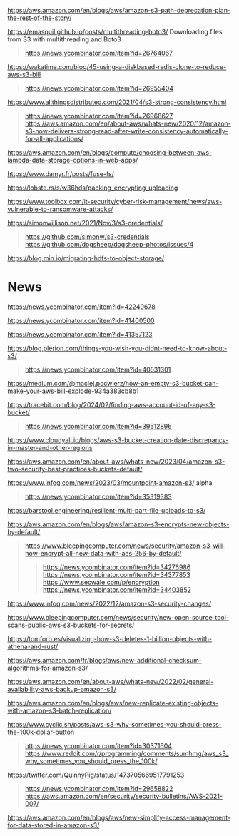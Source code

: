 https://aws.amazon.com/en/blogs/aws/amazon-s3-path-deprecation-plan-the-rest-of-the-story/

https://emasquil.github.io/posts/multithreading-boto3/ Downloading files from S3 with multithreading and Boto3
> https://news.ycombinator.com/item?id=26764067

https://wakatime.com/blog/45-using-a-diskbased-redis-clone-to-reduce-aws-s3-bill
> https://news.ycombinator.com/item?id=26955404

https://www.allthingsdistributed.com/2021/04/s3-strong-consistency.html
> https://news.ycombinator.com/item?id=26968627
  > https://aws.amazon.com/en/about-aws/whats-new/2020/12/amazon-s3-now-delivers-strong-read-after-write-consistency-automatically-for-all-applications/

https://aws.amazon.com/en/blogs/compute/choosing-between-aws-lambda-data-storage-options-in-web-apps/

https://www.damyr.fr/posts/fuse-fs/

https://lobste.rs/s/w36hds/packing_encrypting_uploading

https://www.toolbox.com/it-security/cyber-risk-management/news/aws-vulnerable-to-ransomware-attacks/

https://simonwillison.net/2021/Nov/3/s3-credentials/
> https://github.com/simonw/s3-credentials
> https://github.com/dogsheep/dogsheep-photos/issues/4

https://blog.min.io/migrating-hdfs-to-object-storage/

# News
https://news.ycombinator.com/item?id=42240678

https://news.ycombinator.com/item?id=41400500

https://news.ycombinator.com/item?id=41357123

https://blog.plerion.com/things-you-wish-you-didnt-need-to-know-about-s3/
> https://news.ycombinator.com/item?id=40531301

https://medium.com/@maciej.pocwierz/how-an-empty-s3-bucket-can-make-your-aws-bill-explode-934a383cb8b1

https://tracebit.com/blog/2024/02/finding-aws-account-id-of-any-s3-bucket/
> https://news.ycombinator.com/item?id=39512896

https://www.cloudyali.io/blogs/aws-s3-bucket-creation-date-discrepancy-in-master-and-other-regions

https://aws.amazon.com/en/about-aws/whats-new/2023/04/amazon-s3-two-security-best-practices-buckets-default/

https://www.infoq.com/news/2023/03/mountpoint-amazon-s3/ alpha
> https://news.ycombinator.com/item?id=35319383

https://barstool.engineering/resilient-multi-part-file-uploads-to-s3/

https://aws.amazon.com/en/blogs/aws/amazon-s3-encrypts-new-objects-by-default/
> https://www.bleepingcomputer.com/news/security/amazon-s3-will-now-encrypt-all-new-data-with-aes-256-by-default/
> > https://news.ycombinator.com/item?id=34276986
> https://news.ycombinator.com/item?id=34377853
> https://www.secwale.com/p/encryption
> > https://news.ycombinator.com/item?id=34403852

https://www.infoq.com/news/2022/12/amazon-s3-security-changes/

https://www.bleepingcomputer.com/news/security/new-open-source-tool-scans-public-aws-s3-buckets-for-secrets/

https://tomforb.es/visualizing-how-s3-deletes-1-billion-objects-with-athena-and-rust/

https://aws.amazon.com/fr/blogs/aws/new-additional-checksum-algorithms-for-amazon-s3/

https://aws.amazon.com/en/about-aws/whats-new/2022/02/general-availability-aws-backup-amazon-s3/

https://aws.amazon.com/en/blogs/aws/new-replicate-existing-objects-with-amazon-s3-batch-replication/

https://www.cyclic.sh/posts/aws-s3-why-sometimes-you-should-press-the-100k-dollar-button
> https://news.ycombinator.com/item?id=30371604
> https://www.reddit.com/r/programming/comments/sumhmg/aws_s3_why_sometimes_you_should_press_the_100k/

https://twitter.com/QuinnyPig/status/1473705669517791253
> https://news.ycombinator.com/item?id=29658822
> https://aws.amazon.com/en/security/security-bulletins/AWS-2021-007/

https://aws.amazon.com/en/blogs/aws/new-simplify-access-management-for-data-stored-in-amazon-s3/